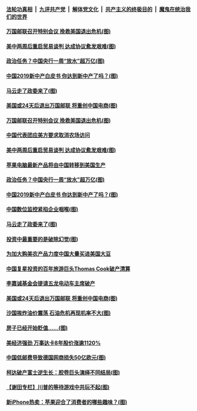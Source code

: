####  [法轮功真相](../../../../basic/blob/master/README.md?t=09241339) &nbsp;|&nbsp; [九评共产党](../../../../9ping.md/blob/master/README.md?t=09241339) &nbsp;|&nbsp; [解体党文化](../../../../jtdwh.md/blob/master/README.md?t=09241339)  &nbsp;|&nbsp; [共产主义的终极目的](../../../../gczydzjmd.md/blob/master/README.md?t=09241339) &nbsp;|&nbsp; [魔鬼在统治我们的世界](../../../../mgztzwmdsj.md/blob/master/README.md?t=09241339) 

#### [万国邮联召开特别会议 挽救美国退出危机(图)](../pages/p5/908367.md?t=09241339) 

#### [美中两周后重启贸易谈判 达成协议愈发艰难(图)](../pages/p5/908365.md?t=09241339) 

#### [政治任务？中国央行一周“放水”超万亿(图)](../pages/p5/908286.md?t=09241339) 

#### [中国2019新中产白皮书 你达到新中产了吗？(图)](../pages/p5/908288.md?t=09241339) 

#### [马云走了政委来了(图)](../pages/p5/908306.md?t=09241339) 

#### [美国或24天后退出万国邮联 将重创中国电商(图)](../pages/p5/908242.md?t=09241339) 

#### [万国邮联召开特别会议 挽救美国退出危机(图)](../pages/p5/908367.md?t=09241339) 

#### [中国代表团应美方要求取消农场访问](../pages/p5/908366.md?t=09241339) 

#### [美中两周后重启贸易谈判 达成协议愈发艰难(图)](../pages/p5/908365.md?t=09241339) 

#### [苹果电脑最新产品将由中国转移到美国生产](../pages/p5/908362.md?t=09241339) 

#### [政治任务？中国央行一周“放水”超万亿(图)](../pages/p5/908286.md?t=09241339) 

#### [中国2019新中产白皮书 你达到新中产了吗？(图)](../pages/p5/908288.md?t=09241339) 

#### [中国数位监控紧掐企业咽喉(图)](../pages/p5/908309.md?t=09241339) 

#### [马云走了政委来了(图)](../pages/p5/908306.md?t=09241339) 

#### [投资中最重要的是破除幻觉(图)](../pages/p5/908289.md?t=09241339) 

#### [为加大购美农产品力度中国大量买进美国大豆](../pages/p5/908298.md?t=09241339) 

#### [中国复星投资的百年旅游巨头Thomas Cook破产清算](../pages/p5/908254.md?t=09241339) 

#### [李嘉诚基金会提请五龙电动车主席破产](../pages/p5/908252.md?t=09241339) 

#### [美国或24天后退出万国邮联 将重创中国电商(图)](../pages/p5/908242.md?t=09241339) 

#### [沙国挨炸油价震荡 石油危机再现机率不大(图)](../pages/p5/908210.md?t=09241339) 

#### [房子已经开始贬值……(图)](../pages/p5/908164.md?t=09241339) 

#### [美经济强劲 万事达卡8年股价涨逾1120%](../pages/p5/908208.md?t=09241339) 

#### [中国低邮费导致德国网商损失50亿欧元(图)](../pages/p5/908206.md?t=09241339) 

#### [柯达破产富士逆生长：胶卷巨头演绎不同结局(图)](../pages/p5/908177.md?t=09241339) 

#### [【谢田专栏】川普的等待游戏中共玩不起(图)](../pages/p5/908172.md?t=09241339) 

#### [新iPhone热卖：苹果迎合了消费者的哪些趣味？(图)](../pages/p5/908180.md?t=09241339) 

